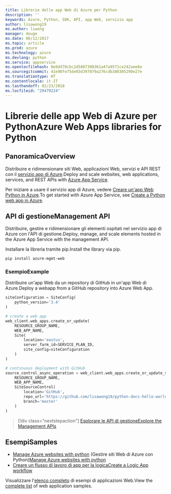```yaml
---
title: Librerie delle app Web di Azure per Python
description: ''
keywords: Azure, Python, SDK, API, app Web, servizio app
author: lisawong19
ms.author: liwong
manager: douge
ms.date: 06/12/2017
ms.topic: article
ms.prod: azure
ms.technology: azure
ms.devlang: python
ms.service: appservice
ms.openlocfilehash: 8e8dd78cbc2d5887308361a47a9571ce242aee6e
ms.sourcegitcommit: 41e90fe75de03d397079a276cdb388305290e27e
ms.translationtype: HT
ms.contentlocale: it-IT
ms.lasthandoff: 02/23/2018
ms.locfileid: "29479224"
---
```

# <a name="azure-web-apps-libraries-for-python"></a><span data-ttu-id="776f8-103">Librerie delle app Web di Azure per Python</span><span class="sxs-lookup"><span data-stu-id="776f8-103">Azure Web Apps libraries for Python</span></span>

## <a name="overview"></a><span data-ttu-id="776f8-104">Panoramica</span><span class="sxs-lookup"><span data-stu-id="776f8-104">Overview</span></span>

<span data-ttu-id="776f8-105">Distribuire e ridimensionare siti Web, applicazioni Web, servizi e API REST con il [servizio app di Azure](/azure/app-service).</span><span class="sxs-lookup"><span data-stu-id="776f8-105">Deploy and scale websites, web applications, services, and REST APIs with [Azure App Service](/azure/app-service).</span></span>

<span data-ttu-id="776f8-106">Per iniziare a usare il servizio app di Azure, vedere [Creare un'app Web Python in Azure](/azure/app-service-web/app-service-web-get-started-python).</span><span class="sxs-lookup"><span data-stu-id="776f8-106">To get started with Azure App Service, see [Create a Python web app in Azure](/azure/app-service-web/app-service-web-get-started-python).</span></span>

## <a name="management-api"></a><span data-ttu-id="776f8-107">API di gestione</span><span class="sxs-lookup"><span data-stu-id="776f8-107">Management API</span></span>

<span data-ttu-id="776f8-108">Distribuire, gestire e ridimensionare gli elementi ospitati nel servizio app di Azure con l'API di gestione.</span><span class="sxs-lookup"><span data-stu-id="776f8-108">Deploy, manage, and scale elements hosted in the Azure App Service with the management API.</span></span>

<span data-ttu-id="776f8-109">Installare la libreria tramite pip.</span><span class="sxs-lookup"><span data-stu-id="776f8-109">Install the library via pip.</span></span>

```bash
pip install azure-mgmt-web
```

### <a name="example"></a><span data-ttu-id="776f8-110">Esempio</span><span class="sxs-lookup"><span data-stu-id="776f8-110">Example</span></span>

<span data-ttu-id="776f8-111">Distribuire un'app Web da un repository di GitHub in un'app Web di Azure.</span><span class="sxs-lookup"><span data-stu-id="776f8-111">Deploy a webapp from a GitHub repository into Azure Web App.</span></span>

```python
siteConfiguration = SiteConfig(
    python_version='3.4'
)

# create a web app
web_client.web_apps.create_or_update(
    RESOURCE_GROUP_NAME,
    WEB_APP_NAME,
    Site(
        location='eastus',
        server_farm_id=SERVICE_PLAN_ID,
        site_config=siteConfiguration
    )
)

# continuous deployment with GitHub
source_control_async_operation = web_client.web_apps.create_or_update_source_control(
    RESOURCE_GROUP_NAME,
    WEB_APP_NAME,
    SiteSourceControl(
        location='GitHub',
        repo_url='https://github.com/lisawong19/python-docs-hello-world',
        branch='master'
    )
)
```
> [!div class="nextstepaction"]
> [<span data-ttu-id="776f8-112">Esplorare le API di gestione</span><span class="sxs-lookup"><span data-stu-id="776f8-112">Explore the Management APIs</span></span>](/python/api/overview/azure/webapps/management)

## <a name="samples"></a><span data-ttu-id="776f8-113">Esempi</span><span class="sxs-lookup"><span data-stu-id="776f8-113">Samples</span></span> 

* <span data-ttu-id="776f8-114">[Manage Azure websites with python][1] (Gestire siti Web di Azure con Python)</span><span class="sxs-lookup"><span data-stu-id="776f8-114">[Manage Azure websites with python][1]</span></span>
* <span data-ttu-id="776f8-115">[Creare un flusso di lavoro di app per la logica][2]</span><span class="sxs-lookup"><span data-stu-id="776f8-115">[Create a Logic App workflow][2]</span></span>
 
<span data-ttu-id="776f8-116">Visualizzare l'[elenco completo](https://azure.microsoft.com/en-us/resources/samples/?platform=python&term=web-app) di esempi di applicazioni Web.</span><span class="sxs-lookup"><span data-stu-id="776f8-116">View the [complete list](https://azure.microsoft.com/en-us/resources/samples/?platform=python&term=web-app) of web application samples.</span></span>

[1]: https://azure.microsoft.com/resources/samples/app-service-web-python-manage
[2]: ../docs-ref-conceptual/python-sdk-azure-samples-logic-app-workflow.md
